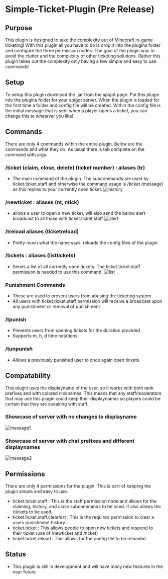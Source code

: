 # Simple-Ticket-Plugin (Pre Release)

## Purpose
This plugin is designed to take the complexity out of Minecraft in-game ticketing! With this plugin all you have to do is drop it into the plugins folder and configure the three permission nodes. The goal of the plugin was to avoid the clutter and the complexity of other ticketing solutions. Rather this plugin takes out the complexity only having a few simple and easy to use commands!

## Setup
To setup this plugin download the .jar from the spigot page. Put this plugin into the plugins folder for your spigot server. When the plugin is loaded for the first time a folder and config file will be created. Within the config file is the initial message that is sent when a player opens a ticket, you can change this to whatever you like!

## Commands
There are only 4 commands within the entire plugin. Below are the commands and what they do. As usual there is tab complete on the command with args. 

### /ticket (claim, close, delete) (ticket number) : aliases (tr)
- The main command of the plugin. The subcommands are used by ticket.ticket.staff and otherwise the command usage is /ticket (message) as this replies to your currently open ticket.
![history](https://user-images.githubusercontent.com/74644043/120880229-ffa98c80-c596-11eb-9090-e93f9c8682fd.png)

### /newticket : aliases (nt, ntick)
- allows a user to open a new ticket, will also send the below alert broadcast to all those with ticket.ticket.staff
![alert](https://user-images.githubusercontent.com/74644043/120880238-118b2f80-c597-11eb-9793-c18a4abc7729.png)


### /treload aliases (ticketreload)
- Pretty much what the name says, reloads the config files of the plugin

### /tickets : aliases (listtickets)
- Sends a list of all currently open tickets. The ticket.ticket.staff permission is needed to use this command.
![list](https://user-images.githubusercontent.com/74644043/120880249-2a93e080-c597-11eb-9c9e-1cab44c4214e.png)

### Punishment Commands
- These are used to prevent users from abusing the ticketing system
- All users with ticket.ticket.staff permission will receive a broadcast upon any punishment or removal of punishment

### /tpunish <user> <duration>
- Prevents users from opening tickets for the duration provided 
- Supports m, h, d time notations 
  
### /tunpunish <user>
- Allows a previously punished user to once again open tickets 


## Compatability
This plugin uses the displayname of the user, so it works with both rank prefixes and with colored nicknames. This means that any staff/moderators that may use this plugin could keep their displaynames so players could be certain that they are speaking with staff.

### Showcase of server with no changes to displayname
![message1](https://user-images.githubusercontent.com/74644043/120880252-3089c180-c597-11eb-9a24-154eb0d56dd5.png)

### Showcase of server with chat prefixes and different displaynames
![message2](https://user-images.githubusercontent.com/74644043/120880255-3a132980-c597-11eb-962d-facdcb0fbfd2.png)


## Permissions
There are only 4 permissions for the plugin. This is part of keeping the plugin simple and easy to use. 
- ticket.ticket.staff : This is the staff permission node and allows for the claiming, history, and close subcommands to be used. It also allows the /tickets to be used.
- ticket.ticket.staff.clearhist : This is the required permission to clear a users punishment history.
- ticket.ticket : This allows people to open new tickets and respond to their ticket (use of /newticket and /ticket) 
- ticket.ticket.reload : This allows for the config file to be reloaded

## Status
- This plugin is still in development and will have many new features in the near future
